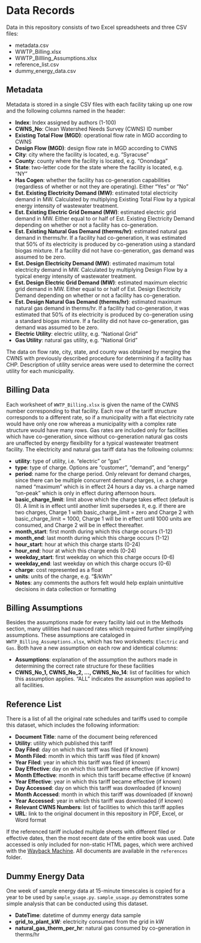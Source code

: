 # Data Records
Data in this repository consists of two Excel spreadsheets and three CSV files:
- metadata.csv
-	WWTP_Billing.xlsx
-	WWTP_Billling_Assumptions.xlsx
- reference_list.csv
- dummy_energy_data.csv

## Metadata
Metadata is stored in a single CSV files with each facility taking up one row and the following columns named in the header:
-	**Index**: Index assigned by authors (1-100)
-	**CWNS_No**: Clean Watershed Needs Survey (CWNS) ID number
-	**Existing Total Flow (MGD)**: operational flow rate in MGD according to CWNS
-	**Design Flow (MGD)**: design flow rate in MGD according to CWNS
-	**City**: city where the facility is located, e.g. “Syracuse”
-	**County**: county where the facility is located, e.g. “Onondaga”
-	**State**: two-letter code for the state where the facility is located, e.g. “NY”
-	**Has Cogen**: whether the facility has co-generation capabilities (regardless of whether or not they are operating). Either “Yes” or “No”
-	**Est. Existing Electricity Demand (MW)**: estimated total electricity demand in MW. Calculated by multiplying Existing Total Flow by a typical energy intensity of wastewater treatment.
-	**Est. Existing Electric Grid Demand (MW)**: estimated electric grid demand in MW. Either equal to or half of Est. Existing Electricity Demand depending on whether or not a facility has co-generation.
-	**Est. Existing Natural Gas Demand (therms/hr)**: estimated natural gas demand in therms/hr. If a facility had co-generation, it was estimated that 50% of its electricity is produced by co-generation using a standard biogas mixture. If a facility did not have co-generation, gas demand was assumed to be zero.
-	**Est. Design Electricity Demand (MW)**: estimated maximum total electricity demand in MW. Calculated by multiplying Design Flow by a typical energy intensity of wastewater treatment.
-	**Est. Design Electric Grid Demand (MW)**: estimated maximum electric grid demand in MW. Either equal to or half of Est. Design Electricity Demand depending on whether or not a facility has co-generation.
-	**Est. Design Natural Gas Demand (therms/hr)**: estimated maximum natural gas demand in therms/hr. If a facility had co-generation, it was estimated that 50% of its electricity is produced by co-generation using a standard biogas mixture. If a facility did not have co-generation, gas demand was assumed to be zero.
-	**Electric Utility**: electric utility, e.g. “National Grid”
-	**Gas Utility**: natural gas utility, e.g. “National Grid”

The data on flow rate, city, state, and county was obtained by merging the CWNS with previously described procedure for determining if a facility has CHP. Description of utility service areas were used to determine the correct utility for each municipality.

## Billing Data
Each worksheet of `WWTP_Billing.xlsx` is given the name of the CWNS number corresponding to that facility. Each row of the tariff structure corresponds to a different rate, so if a municipality with a flat electricity rate would have only one row whereas a municipality with a complex rate structure would have many rows. Gas rates are included only for facilities which have co-generation, since without co-generation natural gas costs are unaffected by energy flexibility for a typical wastewater treatment facility. The electricity and natural gas tariff data has the following columns:
-	**utility**: type of utility, i.e. “electric” or “gas”
-	**type**: type of charge. Options are “customer”, “demand”, and “energy”
-	**period**: name for the charge period. Only relevant for demand charges, since there can be multiple concurrent demand charges, i.e. a charge named “maximum” which is in effect 24 hours a day vs. a charge named “on-peak” which is only in effect during afternoon hours.
-	**basic_charge_limit**: limit above which the charge takes effect (default is 0). A limit is in effect until another limit supersedes it, e.g. if there are two charges, Charge 1 with basic_charge_limit = zero and Charge 2 with basic_charge_limit = 1000, Charge 1 will be in effect until 1000 units are consumed, and Charge 2 will be in effect thereafter.
-	**month_start**: first month during which this charge occurs (1-12)
- **month_end**: last month during which this charge occurs (1-12)
-	**hour_start**: hour at which this charge starts (0-24)
-	**hour_end**: hour at which this charge ends (0-24)
-	**weekday_start**: first weekday on which this charge occurs (0-6)
-	**weekday_end**: last weekday on which this charge occurs (0-6)
-	**charge**: cost represented as a float
-	**units**: units of the charge, e.g. “$/kWh”
-	**Notes**: any comments the authors felt would help explain unintuitive decisions in data collection or formatting

## Billing Assumptions
Besides the assumptions made for every facility laid out in the Methods section, many utilities had nuanced rates which required further simplifying assumptions. These assumptions are cataloged in `WWTP_Billing_Assumptions.xlsx`, which has two worksheets: `Electric` and `Gas`. Both have a new assumption on each row and identical columns:
-	**Assumptions**: explanation of the assumption the authors made in determining the correct rate structure for these facilities
-	**CWNS_No_1, CWNS_No_2, …, CWNS_No_14**: list of facilities for which this assumption applies. “ALL” indicates the assumption was applied to all facilities.

## Reference List
There is a list of all the original rate schedules and tariffs used to compile this dataset, which includes the following information:
- **Document Title**: name of the document being referenced
- **Utility**: utility which published this tariff
- **Day Filed**: day on which this tariff was filed (if known)
- **Month Filed**: month in which this tariff was filed (if known)
- **Year Filed**: year in which this tariff was filed (if known)
- **Day Effective**: day on which this tariff became effective (if known)
- **Month Effective**: month in which this tariff became effective (if known)
- **Year Effective**: year in which this tariff became effective (if known)
- **Day Accessed**: day on which this tariff was downloaded (if known)
- **Month Accessed**: month in which this tariff was downloaded (if known)
- **Year Accessed**: year in which this tariff was downloaded (if known)
- **Relevant CWNS Numbers**: list of facilities to which this tariff applies
- **URL**: link to the original document in this repository in PDF, Excel, or Word format

If the referenced tariff included multiple sheets with different filed or effective dates, then the most recent date of the entire book was used. Date accessed is only included for non-static HTML pages, which were archived with the [Wayback Machine](https://archive.org/web/). All documents are available in the `references` folder.

## Dummy Energy Data
One week of sample energy data at 15-minute timescales is copied for a year to be used by `sample_usage.py`.
`sample_usage.py` demonstrates some simple analysis that can be conducted using this dataset.
-	**DateTime**: datetime of dummy energy data sample
- **grid_to_plant_kW**: electricity consumed from the grid in kW
- **natural_gas_therm_per_hr**: natural gas consumed by co-generation in therms/hr
